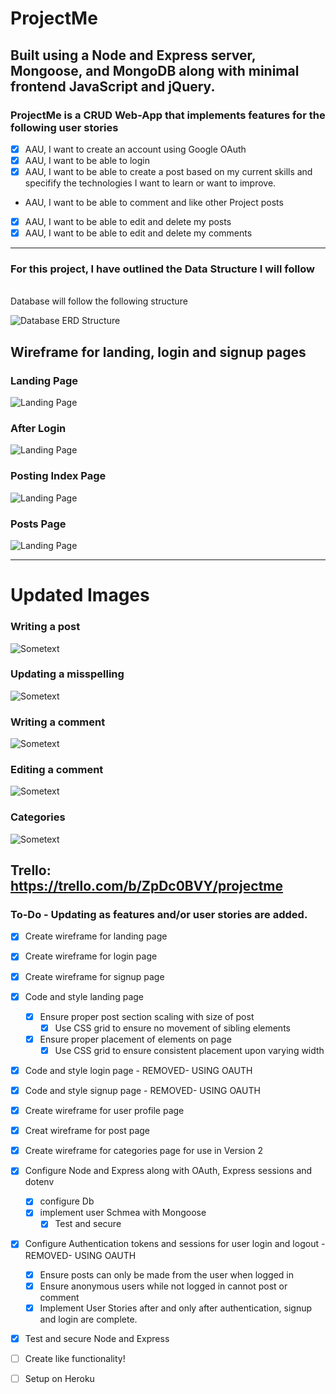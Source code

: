 # ProjectMe
## Built using a Node and Express server, Mongoose, and MongoDB along with minimal frontend JavaScript and jQuery.
### ProjectMe is a CRUD Web-App that implements features for the following user stories
* [x] AAU, I want to create an account using Google OAuth
* [x] AAU, I want to be able to login
* [x] AAU, I want to be able to create a post based on my current skills and specifify the technologies I want to learn or want to improve.
*  AAU, I want to be able to comment and like other Project posts
* [x] AAU, I want to be able to edit and delete my posts
* [x] AAU, I want to be able to edit and delete my comments

---
### For this project, I have outlined the Data Structure I will follow
<br>
Database will follow the following structure

![Database ERD Structure](https://i.imgur.com/7mq8JpX.png)

## Wireframe for landing, login and signup pages

### Landing Page
![Landing Page](https://i.imgur.com/1kTdLzW.png)
### After Login
![Landing Page](https://i.imgur.com/tz1uezl.png)
### Posting Index Page
![Landing Page](https://i.imgur.com/llXDXsr.png)
### Posts Page
![Landing Page](https://i.imgur.com/fNQR7Zk.png)


--- 
# Updated Images
### Writing a post
![Sometext](https://i.imgur.com/rOzJnvp.png)
### Updating a misspelling
![Sometext](https://i.imgur.com/siOG9jT.png)
### Writing a comment
![Sometext](https://i.imgur.com/TG2KcJc.png)
### Editing a comment
![Sometext](https://i.imgur.com/SJ47ZWL.png)
### Categories
![Sometext](https://i.imgur.com/C5C5Pgp.png)
## Trello: https://trello.com/b/ZpDc0BVY/projectme
### To-Do - Updating as features and/or user stories are added.
*   [x] Create wireframe for landing page
*   [x] Create wireframe for login page
*   [x] Create wireframe for signup page
*   [x] Code and style landing page
    *   [x] Ensure proper post section scaling with size of post
        *   [x] Use CSS grid to ensure no movement of sibling elements
    *   [x] Ensure proper placement of elements on page
        *   [x] Use CSS grid to ensure consistent placement upon varying width
*   [x] Code and style login page - REMOVED- USING OAUTH
  
*   [x] Code and style signup page - REMOVED- USING OAUTH
    
*   [x] Create wireframe for user profile page
*   [x] Creat wireframe for post page
*   [x] Create wireframe for categories page for use in Version 2
*   [x] Configure Node and Express along with OAuth, Express sessions and dotenv
    *   [x] configure Db 
    *   [x] implement user Schmea with Mongoose
        *   [x] Test and secure
*   [x] Configure Authentication tokens and sessions for user login and logout  - REMOVED- USING OAUTH
    *   [x] Ensure posts can only be made from the user when logged in
    *   [x] Ensure anonymous users while not logged in cannot post or comment
    *   [x] Implement User Stories after and only after authentication, signup and login are complete.
*   [x] Test and secure Node and Express
*   [ ] Create like functionality!
*   [ ] Setup on Heroku

